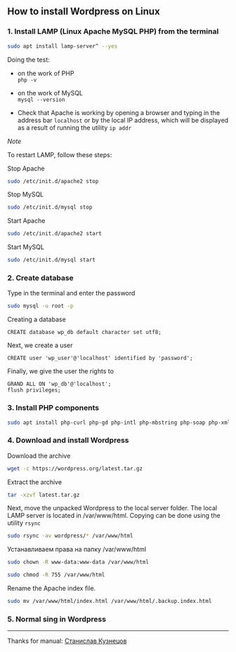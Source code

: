## How to install Wordpress on Linux

### 1. Install LAMP (Linux Apache MySQL PHP) from the terminal

```bash
sudo apt install lamp-server^ --yes
```

Doing the test:

- on the work of PHP\
  `php -v`

- on the work of MySQL\
  `mysql --version`

- Check that Apache is working by opening a browser and typing in the address bar `localhost`
  or by the local IP address, which will be displayed as a result of running the utility
  `ip addr`

_Note_

To restart LAMP, follow these steps:

Stop Apache

```bash
sudo /etc/init.d/apache2 stop
```

Stop MySQL

```bash
sudo /etc/init.d/mysql stop
```

Start Apache

```bash
sudo /etc/init.d/apache2 start
```

Start MySQL

```bash
sudo /etc/init.d/mysql start
```

### 2. Create database

Type in the terminal and enter the password

```bash
sudo mysql -u root -p
```

Creating a database

```mysql
CREATE database wp_db default character set utf8;
```

Next, we create a user

```mysql
CREATE user 'wp_user'@'localhost' identified by 'password';
```

Finally, we give the user the rights to

```mysql
GRAND ALL ON 'wp_db'@'localhost';
flush privileges;
```

### 3. Install PHP components

```bash
sudo apt install php-curl php-gd php-intl php-mbstring php-soap php-xml php-zip php-xmlrpc php-mysql php-cli -y
```

### 4. Download and install Wordpress

Download the archive

```bash
wget -c https://wordpress.org/latest.tar.gz
```

Extract the archive

```bash
tar -xzvf latest.tar.gz
```

Next, move the unpacked Wordpress to the local server folder.
The local LAMP server is located in /var/www/html.
Copying can be done using the utility `rsync`

```bash
sudo rsync -av wordpress/* /var/www/html
```

Устанавливаем права на папку /var/www/html

```bash
sudo chown -R www-data:www-data /var/www/html
```

```bash
sudo chmod -R 755 /var/www/html
```

Rename the Apache index file.

```bash
sudo mv /var/www/html/index.html /var/www/html/.backup.index.html
```

### 5. Normal sing in Wordpress

---

Thanks for manual: [Станислав Кузнецов](https://youtu.be/-ZFdHA8PZ2E)
